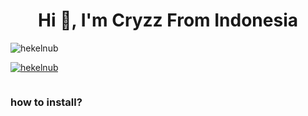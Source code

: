 <h1 align="center">Hi 👋, I'm Cryzz From Indonesia</h1>
<p align="left"> <img src="https://komarev.com/ghpvc/?username=hekelnub&label=Profile%20views&color=0e75b6&style=flat" alt="hekelnub" /> </p>
<p align="left"> <a href="https://github.com/ryo-ma/github-profile-trophy"><img src="https://github-profile-trophy.vercel.app/?username=hekelnub" alt="hekelnub" /></a> </p>
<p align="left"> <a href="https://twitter.com/" target="blank"><img src="https://img.shields.io/twitter/follow/?logo=twitter&style=for-the-badge" alt="" /></a> </p>
<h3> how to install? </h3>
